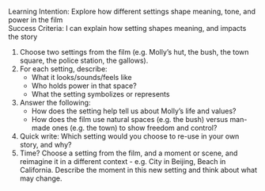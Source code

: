 Learning Intention: Explore how different settings shape meaning, tone, and power in the film  
Success Criteria: I can explain how setting shapes meaning, and impacts the story  
  

1. Choose two settings from the film (e.g. Molly’s hut, the bush, the town square, the police station, the gallows).
2. For each setting, describe:
    - What it looks/sounds/feels like
    - Who holds power in that space?
    - What the setting symbolizes or represents
3. Answer the following:
    - How does the setting help tell us about Molly’s life and values?
    - How does the film use natural spaces (e.g. the bush) versus man-made ones (e.g. the town) to show freedom and control?
4. Quick write: Which setting would you choose to re-use in your own story, and why?
5. Time? Choose a setting from the film, and a moment or scene, and reimagine it in a different context - e.g. City in Beijing, Beach in California. Describe the moment in this new setting and think about what may change.